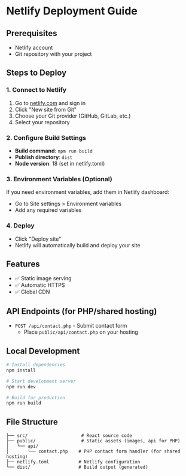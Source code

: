 # Netlify Deployment Guide

## Prerequisites
- Netlify account
- Git repository with your project

## Steps to Deploy

### 1. Connect to Netlify
1. Go to [netlify.com](https://netlify.com) and sign in
2. Click "New site from Git"
3. Choose your Git provider (GitHub, GitLab, etc.)
4. Select your repository

### 2. Configure Build Settings
- **Build command**: `npm run build`
- **Publish directory**: `dist`
- **Node version**: 18 (set in netlify.toml)

### 3. Environment Variables (Optional)
If you need environment variables, add them in Netlify dashboard:
- Go to Site settings > Environment variables
- Add any required variables

### 4. Deploy
- Click "Deploy site"
- Netlify will automatically build and deploy your site

## Features
- ✅ Static image serving
- ✅ Automatic HTTPS
- ✅ Global CDN

## API Endpoints (for PHP/shared hosting)
- `POST /api/contact.php` - Submit contact form
  - Place `public/api/contact.php` on your hosting

## Local Development
```bash
# Install dependencies
npm install

# Start development server
npm run dev

# Build for production
npm run build
```

## File Structure
```
├── src/                    # React source code
├── public/                 # Static assets (images, api for PHP)
│   └── api/
│       └── contact.php    # PHP contact form handler (for shared hosting)
├── netlify.toml           # Netlify configuration
└── dist/                  # Build output (generated)
``` 